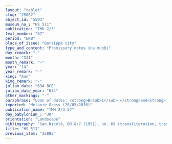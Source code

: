 ```yaml
---
layout: "tablet"
slug: "25882"
object_id: "5593"
museum_no_: "HS 511"
publication: "TMH 2/3"
text_number: "67"
period: "ENB"
place_of_issue: "Borsippa city"
type_and_content: "Promissory notes ina muẖẖi"
day_remark: "-"
month: "XII"
month_remark: "-"
year: "14"
year_remark: "-"
king: "Kan"
king_remark: "-"
julian_date: "634 BCE"
julian_date_year: "634"
other_markings: "-"
paraphrase: "Loan of dates: <strong>B<sub>1</sub> </strong>and<strong> B<sub>2</sub> </strong>owe to <strong>A</strong> 3 kor (540 l) of dates without interest (<em>qaqqadu</em>). They will pay the dates in the month Kislīm (IX). They mutually guarantee (<em>pūtu na&scaron;&ucirc;</em>) for the payment of the debt. 2 witnesses and the scribe.<br /> &nbsp;<br /> <strong>A </strong>= Nab&ucirc;-bēl-ili//Ibni-ili; <strong>B<sub>1</sub> </strong>= Nab&ucirc;-gāmil//Aqar-Nab&ucirc;; <strong>B<sub>2</sub></strong> = Nab&ucirc;-nāṣir//Naggāru<strong>; </strong>Scribe = Nab&ucirc;-mudammiq//Ilū&scaron;u-abi&scaron;u<br /> &nbsp;<br /> &nbsp;<br /> &nbsp;"
imported: "Melanie Gross (26/05/2016)"
publication_name: "TMH 2/3 67"
day_babylonian_: "30"
orientation: "Landscape"
bibliography: "San Nicolò, BR 8/7 (1951), no. 65 (transliteration, translation)."
title: "HS 511"
previous_item: "25885"
---
```


